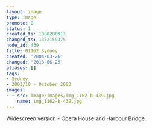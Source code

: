 ```yaml
---
layout: image
type: image
promote: 0
status: 1
created_ts: 1080280913
changed_ts: 1372159375
node_id: 439
title: 01162 Sydney
created: '2004-03-26'
changed: '2013-06-25'
aliases: []
tags:
- Sydney
- 2003/10 - October 2003
images:
- - src: image/images/img_1162-b-439.jpg
    name: img_1162-b-439.jpg
---
```

Widescreen version - Opera House and Harbour Bridge.

